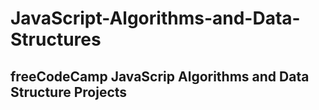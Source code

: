 # JavaScript-Algorithms-and-Data-Structures

## freeCodeCamp JavaScrip Algorithms and Data Structure Projects
